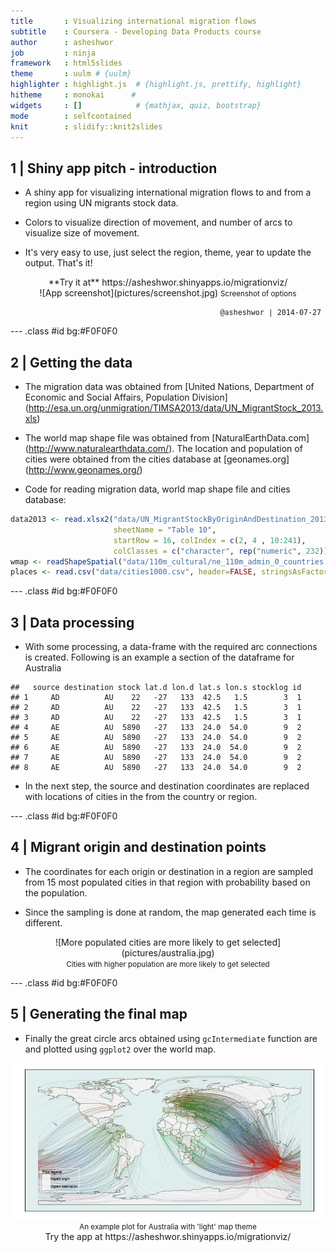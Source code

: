 ```yaml
---
title       : Visualizing international migration flows
subtitle    : Coursera - Developing Data Products course
author      : asheshwor
job         : ninja
framework   : html5slides
theme       : uulm # {uulm}
highlighter : highlight.js  # {highlight.js, prettify, highlight}
hitheme     : monokai      # 
widgets     : []            # {mathjax, quiz, bootstrap}
mode        : selfcontained
knit        : slidify::knit2slides
---
```


## 1 | Shiny app pitch - introduction

* A shiny app for visualizing international migration flows to and from a region using UN migrants stock data.

* Colors to visualize direction of movement, and number of arcs to visualize size of movement.

* It's very easy to use, just select the region, theme, year to update the output. That's it!

<center>**Try it at** https://asheshwor.shinyapps.io/migrationviz/</center>

<center>![App screenshot](pictures/screenshot.jpg)
<small>Screenshot of options</small></center>
<pre align='right'><small>@asheshwor | 2014-07-27 </small></pre>

--- .class #id bg:#F0F0F0

## 2 | Getting the data

* The migration data was obtained from [United Nations, Department of Economic and Social Affairs, Population Division] (http://esa.un.org/unmigration/TIMSA2013/data/UN_MigrantStock_2013.xls)

* The world map shape file was obtained from [NaturalEarthData.com] (http://www.naturalearthdata.com/). The location and population of cities were obtained from the cities database at [geonames.org] (http://www.geonames.org/)

* Code for reading migration data, world map shape file and cities database:


```r
data2013 <- read.xlsx2("data/UN_MigrantStockByOriginAndDestination_2013.xls",
                       sheetName = "Table 10",
                       startRow = 16, colIndex = c(2, 4 , 10:241),
                       colClasses = c("character", rep("numeric", 232)))
wmap <- readShapeSpatial("data/110m_cultural/ne_110m_admin_0_countries.shp")
places <- read.csv("data/cities1000.csv", header=FALSE, stringsAsFactors=FALSE)
```

--- .class #id bg:#F0F0F0

## 3 | Data processing

* With some processing, a data-frame with the required arc connections is created. Following is an example a section of the dataframe for Australia


```
##   source destination stock lat.d lon.d lat.s lon.s stocklog id
## 1     AD          AU    22   -27   133  42.5   1.5        3  1
## 2     AD          AU    22   -27   133  42.5   1.5        3  1
## 3     AD          AU    22   -27   133  42.5   1.5        3  1
## 4     AE          AU  5890   -27   133  24.0  54.0        9  2
## 5     AE          AU  5890   -27   133  24.0  54.0        9  2
## 6     AE          AU  5890   -27   133  24.0  54.0        9  2
## 7     AE          AU  5890   -27   133  24.0  54.0        9  2
## 8     AE          AU  5890   -27   133  24.0  54.0        9  2
```

* In the next step, the source and destination coordinates are replaced with locations of cities in the from the country or region.

--- .class #id bg:#F0F0F0

## 4 | Migrant origin and destination points

* The coordinates for each origin or destination in a region are sampled from 15 most populated cities in that region with probability based on the population.

* Since the sampling is done at random, the map generated each time is different.

<center>![More populated cities are more likely to get selected](pictures/australia.jpg)</center>
<center><small>Cities with higher population are more likely to get selected</small></center>

--- .class #id bg:#F0F0F0

## 5 | Generating the final map

* Finally the great circle arcs obtained using ```gcIntermediate``` function are and plotted using ```ggplot2``` over the world map.

<img src="assets/fig/final-plot.png" title="plot of chunk final-plot" alt="plot of chunk final-plot" style="display: block; margin: auto;" />

<center><small>An example plot for Australia with 'light' map theme</small></center>

<center>Try the app at https://asheshwor.shinyapps.io/migrationviz/</center>
